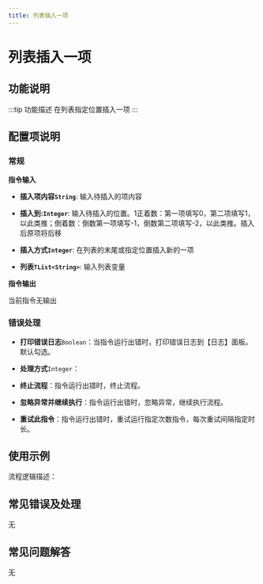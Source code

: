 ```yaml
---
title: 列表插入一项
---
```


# 列表插入一项

## 功能说明

:::tip 功能描述
在列表指定位置插入一项
:::

## 配置项说明

### 常规

**指令输入**

- **插入项内容`String`**: 输入待插入的项内容

- **插入到:`Integer`**: 输入待插入的位置。1正着数：第一项填写0，第二项填写1，以此类推；倒着数：倒数第一项填写-1，倒数第二项填写-2，以此类推。插入后原项将后移

- **插入方式`Integer`**: 在列表的末尾或指定位置插入新的一项

- **列表`TList<String>`**: 输入列表变量


**指令输出**

当前指令无输出

### 错误处理

- **打印错误日志**`Boolean`：当指令运行出错时，打印错误日志到【日志】面板。默认勾选。

- **处理方式**`Integer`：

 - **终止流程**：指令运行出错时，终止流程。

 - **忽略异常并继续执行**：指令运行出错时，忽略异常，继续执行流程。

 - **重试此指令**：指令运行出错时，重试运行指定次数指令，每次重试间隔指定时长。

## 使用示例

流程逻辑描述：

## 常见错误及处理

无

## 常见问题解答

无

